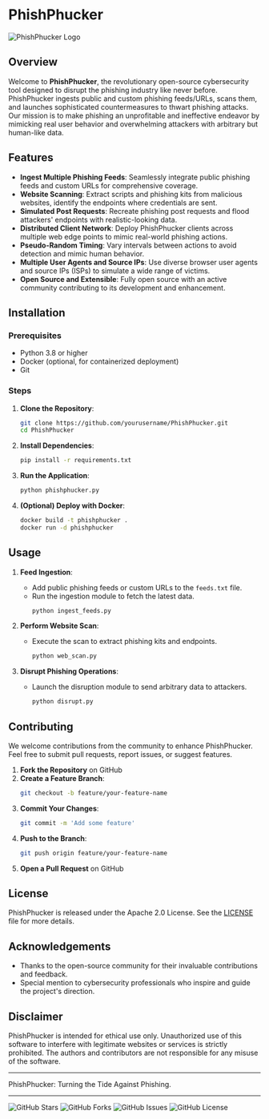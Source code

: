 # PhishPhucker

![PhishPhucker Logo](https://i.ibb.co/jD9dqMm/openart-image-5-C4-YIl-FF-1717586639754-raw.jpg)

## Overview

Welcome to **PhishPhucker**, the revolutionary open-source cybersecurity tool designed to disrupt the phishing industry like never before. PhishPhucker ingests public and custom phishing feeds/URLs, scans them, and launches sophisticated countermeasures to thwart phishing attacks. Our mission is to make phishing an unprofitable and ineffective endeavor by mimicking real user behavior and overwhelming attackers with arbitrary but human-like data.

## Features

- **Ingest Multiple Phishing Feeds**: Seamlessly integrate public phishing feeds and custom URLs for comprehensive coverage.
- **Website Scanning**: Extract scripts and phishing kits from malicious websites, identify the endpoints where credentials are sent.
- **Simulated Post Requests**: Recreate phishing post requests and flood attackers' endpoints with realistic-looking data.
- **Distributed Client Network**: Deploy PhishPhucker clients across multiple web edge points to mimic real-world phishing actions.
- **Pseudo-Random Timing**: Vary intervals between actions to avoid detection and mimic human behavior.
- **Multiple User Agents and Source IPs**: Use diverse browser user agents and source IPs (ISPs) to simulate a wide range of victims.
- **Open Source and Extensible**: Fully open source with an active community contributing to its development and enhancement.

## Installation

### Prerequisites

- Python 3.8 or higher
- Docker (optional, for containerized deployment)
- Git

### Steps

1. **Clone the Repository**:
   ```bash
   git clone https://github.com/yourusername/PhishPhucker.git
   cd PhishPhucker
   ```

2. **Install Dependencies**:
   ```bash
   pip install -r requirements.txt
   ```

3. **Run the Application**:
   ```bash
   python phishphucker.py
   ```

4. **(Optional) Deploy with Docker**:
   ```bash
   docker build -t phishphucker .
   docker run -d phishphucker
   ```

## Usage

1. **Feed Ingestion**:
   - Add public phishing feeds or custom URLs to the `feeds.txt` file.
   - Run the ingestion module to fetch the latest data.
     ```bash
     python ingest_feeds.py
     ```

2. **Perform Website Scan**:
   - Execute the scan to extract phishing kits and endpoints.
     ```bash
     python web_scan.py
     ```

3. **Disrupt Phishing Operations**:
   - Launch the disruption module to send arbitrary data to attackers.
     ```bash
     python disrupt.py
     ```

## Contributing

We welcome contributions from the community to enhance PhishPhucker. Feel free to submit pull requests, report issues, or suggest features.

1. **Fork the Repository** on GitHub
2. **Create a Feature Branch**:
   ```bash
   git checkout -b feature/your-feature-name
   ```
3. **Commit Your Changes**:
   ```bash
   git commit -m 'Add some feature'
   ```
4. **Push to the Branch**:
   ```bash
   git push origin feature/your-feature-name
   ```
5. **Open a Pull Request** on GitHub

## License

PhishPhucker is released under the Apache 2.0 License. See the [LICENSE](LICENSE) file for more details.

## Acknowledgements

- Thanks to the open-source community for their invaluable contributions and feedback.
- Special mention to cybersecurity professionals who inspire and guide the project's direction.

## Disclaimer

PhishPhucker is intended for ethical use only. Unauthorized use of this software to interfere with legitimate websites or services is strictly prohibited. The authors and contributors are not responsible for any misuse of the software.

---

PhishPhucker: Turning the Tide Against Phishing.

---

![GitHub Stars](https://img.shields.io/github/stars/php-p/PhishPhucker?style=social)
![GitHub Forks](https://img.shields.io/github/forks/php-p/PhishPhucker?style=social)
![GitHub Issues](https://img.shields.io/github/issues/php-p/PhishPhucker)
![GitHub License](https://img.shields.io/github/license/php-p/PhishPhucker)

